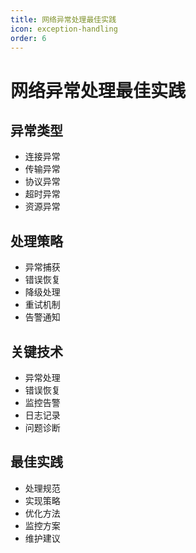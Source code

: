 ```yaml
---
title: 网络异常处理最佳实践
icon: exception-handling
order: 6
---
```


# 网络异常处理最佳实践

## 异常类型
- 连接异常
- 传输异常
- 协议异常
- 超时异常
- 资源异常

## 处理策略
- 异常捕获
- 错误恢复
- 降级处理
- 重试机制
- 告警通知

## 关键技术
- 异常处理
- 错误恢复
- 监控告警
- 日志记录
- 问题诊断

## 最佳实践
- 处理规范
- 实现策略
- 优化方法
- 监控方案
- 维护建议
